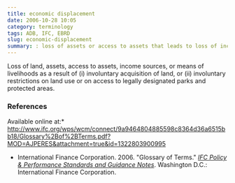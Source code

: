 ```yaml
---
title: economic displacement
date: 2006-10-28 10:05
category: terminology
tags: ADB, IFC, EBRD
slug: economic-displacement
summary: : loss of assets or access to assets that leads to loss of income sources or means of livelihood.
---
```


Loss of land, assets, access to assets, income sources, or means of livelihoods as a result of (i) involuntary acquisition of land, or (ii) involuntary restrictions on land use or on access to legally designated parks and protected areas.

### References

Available online at:* http://www.ifc.org/wps/wcm/connect/9a9464804885598c8364d36a6515bb18/Glossary%2Bof%2BTerms.pdf?MOD=AJPERES&attachment=true&id=1322803900995
* International Finance Corporation. 2006. "Glossary of Terms." *[IFC Policy & Performance Standards and Guidance Notes](http://www.ifc.org/wps/wcm/connect/9a9464804885598c8364d36a6515bb18/Glossary%2Bof%2BTerms.pdf?MOD=AJPERES&attachment=true&id=1322803900995)*. Washington D.C.: International Finance Corporation.
